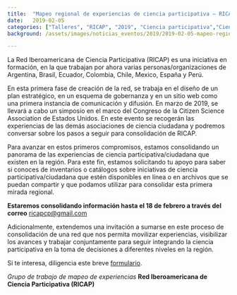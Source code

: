 ```yaml
---
title:  "Mapeo regional de experiencias de ciencia participativa – RICAP"
date:   2019-02-05
categories: ["Talleres", "RICAP", "2019", "Ciencia participativa","Ciencia ciudadana"]
background: /assets/images/noticias_eventos/2019/2019-02-05-mapeo-regional.png

---
```


La Red Iberoamericana de Ciencia Participativa (RICAP) es una iniciativa en formación, en la que trabajan por ahora varias personas/organizaciones de Argentina, Brasil, Ecuador, Colombia, Chile, Mexico, España y Perú.
 
En esta primera fase de creación de la red, se trabaja en el diseño de un plan estratégico, en un esquema de gobernanza y en un sitio web como una primera instancia de comunicación y difusión. En marzo de 2019, se llevará a cabo un simposio en el marco del Congreso de la Citizen Science Association de Estados Unidos. En este evento se recogerán las experiencias de las demás asociaciones de ciencia ciudadana y podremos conversar sobre los pasos a seguir para consolidación de RICAP. 
 
Para avanzar en estos primeros compromisos, estamos consolidando un panorama de las experiencias de ciencia participativa/ciudadana que existen en la región. Para este fin, estamos solicitando tu apoyo para saber si conoces de inventarios o catálogos sobre iniciativas de ciencia participativa/ciudadana que estén disponibles en línea o en archivos que se puedan compartir y que podamos utilizar para consolidar esta primera mirada regional. 
 
**Estaremos consolidando información hasta el 18 de febrero a través del correo** ricapcp@gmail.com
 
Adicionalmente, extendemos una invitación a sumarse en este proceso de consolidación de una red que nos permita movilizar experiencias, visibilizar los avances y trabajar conjuntamente para seguir integrando la ciencia participativa en la toma de decisiones a diferentes niveles en la región. 
 
Si te interesa, diligencia este breve [formulario](https://docs.google.com/forms/d/e/1FAIpQLSdMH1zH61Rvb07ar2yVBZ0EK6IpwCTUKY9vbMizTuHRuZ1a9w/viewform).
 
 
*Grupo de trabajo de mapeo de experiencias*
**Red Iberoamericana de Ciencia Participativa (RICAP)**
